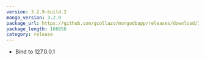 ```yaml
---
version: 3.2.9-build.2
mongo_version: 3.2.9
package_url: https://github.com/gcollazo/mongodbapp/releases/download/3.2.9-build.2/MongoDB.zip
package_length: 166856
category: release
---
```


- Bind to 127.0.0.1
